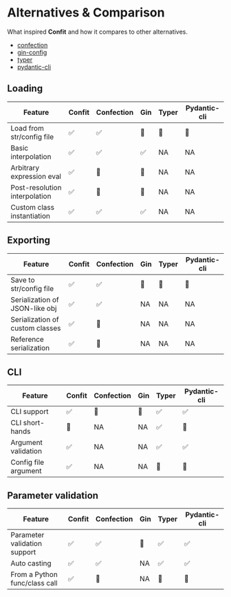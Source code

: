 # Alternatives & Comparison

What inspired **Confit** and how it compares to other alternatives.

- [confection](https://github.com/explosion/confection)
- [gin-config](https://github.com/google/gin-config)
- [typer](https://github.com/tiangolo/typer)
- [pydantic-cli](https://github.com/mpkocher/pydantic-cli/tree/master/pydantic_cli)


## Loading

| Feature                       | Confit             | Confection         | Gin                | Typer           | Pydantic-cli    |
|-------------------------------|--------------------|--------------------|--------------------|-----------------|-----------------|
| Load from str/config file     | :white_check_mark: | :white_check_mark: | :no_entry_sign:    | :no_entry_sign: | :no_entry_sign: |
| Basic interpolation           | :white_check_mark: | :white_check_mark: | :white_check_mark: | NA              | NA              |
| Arbitrary expression eval     | :white_check_mark: | :no_entry_sign:    | :no_entry_sign:    | NA              | NA              |
| Post-resolution interpolation | :white_check_mark: | :no_entry_sign:    | :no_entry_sign:    | NA              | NA              |
| Custom class instantiation    | :white_check_mark: | :white_check_mark: | :white_check_mark: | NA              | NA              |

## Exporting
| Feature                         | Confit             | Confection         | Gin             | Typer           | Pydantic-cli    |
|---------------------------------|--------------------|--------------------|-----------------|-----------------|-----------------|
| Save to str/config file         | :white_check_mark: | :white_check_mark: | :no_entry_sign: | :no_entry_sign: | :no_entry_sign: |
| Serialization of JSON-like obj  | :white_check_mark: | :white_check_mark: | NA              | NA              | NA              |
| Serialization of custom classes | :white_check_mark: | :no_entry_sign:    | NA              | NA              | NA              |
| Reference serialization         | :white_check_mark: | :no_entry_sign:    | NA              | NA              | NA              |

## CLI
| Feature              | Confit             | Confection      | Gin             | Typer              | Pydantic-cli       |
|----------------------|--------------------|-----------------|-----------------|--------------------|--------------------|
| CLI support          | :white_check_mark: | :no_entry_sign: | :no_entry_sign: | :white_check_mark: | :white_check_mark: |
| CLI short-hands      | :no_entry_sign:    | NA              | NA              | :white_check_mark: | :no_entry_sign:    |
| Argument validation  | :white_check_mark: | NA              | NA              | :white_check_mark: | :white_check_mark: |
| Config file argument | :white_check_mark: | NA              | NA              | :no_entry_sign:    | :no_entry_sign:    |


## Parameter validation
| Feature                       | Confit             | Confection         | Gin             | Typer              | Pydantic-cli       |
|-------------------------------|--------------------|--------------------|-----------------|--------------------|--------------------|
| Parameter validation support  | :white_check_mark: | :white_check_mark: | :no_entry_sign: | :white_check_mark: | :white_check_mark: |
| Auto casting                  | :white_check_mark: | :white_check_mark: | NA              | :white_check_mark: | :white_check_mark: |
| From a Python func/class call | :white_check_mark: | :no_entry_sign:    | NA              | :no_entry_sign:    | :no_entry_sign:    |
